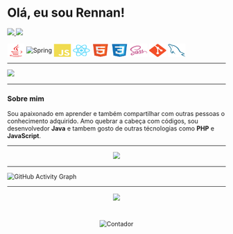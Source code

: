 # Olá, eu sou Rennan!

<div>
  <a href="https://github.com/RennanMorais">
    <img height="180em" src="https://github-readme-stats.vercel.app/api?username=RennanMorais&show_icons=true&theme=dark&include_all_commits=true&count_private=true"/>
    <img height="180em" src="https://github-readme-stats.vercel.app/api/top-langs/?username=RennanMorais&layout=compact&langs_count=16&theme=dark"/>
  </a>
</div>
<div style="display: inline_block"><br>
  <img align="center" alt="Java" height="30" width="40" src="https://raw.githubusercontent.com/devicons/devicon/master/icons/java/java-plain.svg">
  <img align="center" alt="Spring" height="30" width="40" src="https://spring.io/images/spring-initializr-4291cc0115eb104348717b82161a81de.svg">
  <img align="center" alt="Js" height="30" width="40" src="https://raw.githubusercontent.com/devicons/devicon/master/icons/javascript/javascript-plain.svg">
  <img align="center" alt="React" height="30" width="40" src="https://raw.githubusercontent.com/devicons/devicon/master/icons/react/react-original.svg">
  <img align="center" alt="HTML5" height="30" width="40" src="https://raw.githubusercontent.com/devicons/devicon/master/icons/html5/html5-original.svg">
  <img align="center" alt="CSS3" height="30" width="40" src="https://raw.githubusercontent.com/devicons/devicon/master/icons/css3/css3-original.svg">
  <img align="center" alt="SCSS" height="30" width="40" src="https://raw.githubusercontent.com/devicons/devicon/master/icons/sass/sass-original.svg">
  <img align="center" alt="Git" height="30" width="40" src="https://raw.githubusercontent.com/devicons/devicon/master/icons/git/git-original.svg">
  <img align="center" alt="MySql" height="30" width="40" src="https://raw.githubusercontent.com/devicons/devicon/master/icons/mysql/mysql-original.svg">
</div>

----------------------------------------------------------------------------------

<div>
  <a href="https://www.linkedin.com/in/rennan-morais-34bb50138/" target="_blank">
    <img src="https://img.shields.io/badge/LinkedIn-blue?style=for-the-badge&logo=Linkedin&logoColor=white"/>
  </a>
</div>

----------------------------------------------------------------------------------

### Sobre mim
<p>Sou apaixonado em aprender e também compartilhar com outras pessoas o conhecimento adquirido. Amo quebrar a cabeça com códigos, sou desenvolvedor <strong>Java</strong> e tambem gosto de outras técnologias como <strong>PHP</strong> e <strong>JavaScript</strong>.</p>

----------------------------------------------------------------------------------

<p align="center">
  <img alig src="https://github-profile-trophy.vercel.app/?username=RennanMorais&column=6&rank=SSS,SS,S,AAA,AA,A,B,C" />
</p>

----------------------------------------------------------------------------------

![GitHub Activity Graph](https://activity-graph.herokuapp.com/graph?username=RennanMorais&bg_color=0072ff&color=ffffff&line=00ffff&point=ffffff&area=true&hide_border=false&count_private=true)

----------------------------------------------------------------------------------

<p align="center"> 
<img align="center" src=https://github.com/TheDudeThatCode/TheDudeThatCode/blob/master/Assets/Earth.gif width="30">
</p>

<br>

<p align="center">  
 <img src="https://visitor-badge.laobi.icu/badge?page_id=RennanMorais.RennanMorais" alt="Contador">
</p>
